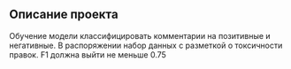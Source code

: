 ## Описание проекта 

Обучение модели классифицировать комментарии на позитивные и негативные. В распоряжении набор данных с разметкой о токсичности правок.
F1 должна выйти не меньше 0.75
